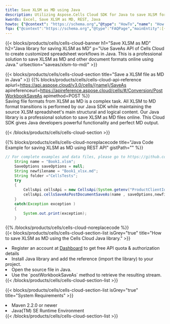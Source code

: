 ```yaml
---
title: Save XLSM as MD using Java 
description: Utilizing Aspose.Cells Cloud SDK for Java to save XLSM format file as MD format file. 
kwords: Excel, Save XLSM as MD, REST, Java
howto: {"@context": "https://schema.org","@type": "HowTo","name": "How to save XLSM as MD using the Cells Cloud Java library.","description": "How to save XLSM as MD using the Cells Cloud Java library.","image": {"@type": "ImageObject"},"url": "/java/saveas/xlsm-to-md/","step": [{ "@type": "HowToStep","name": "How to save XLSM as MD using the Cells Cloud Java library. step 1", "image": {"@type": "ImageObject",},"url": "/java/saveas/xlsm-to-md/","text": "Register an account at <a href='https://dashboard.aspose.cloud/'>Dashboard</a> to get free API quota & authorization details",},{ "@type": "HowToStep","name": "How to save XLSM as MD using the Cells Cloud Java library. step 1", "image": {"@type": "ImageObject",},"url": "/java/saveas/xlsm-to-md/","text": "Install Java library and add the reference (import the library) to your project.",},{ "@type": "HowToStep","name": "How to save XLSM as MD using the Cells Cloud Java library. step 1", "image": {"@type": "ImageObject",},"url": "/java/saveas/xlsm-to-md/","text": "Open the source file in Java.",},{ "@type": "HowToStep","name": "How to save XLSM as MD using the Cells Cloud Java library. step 1", "image": {"@type": "ImageObject",},"url": "/java/saveas/xlsm-to-md/","text": "Use the `postWorkbookSaveAs` method to retrieve the resulting stream.",}, ],"supply": {"@type": "HowToSupply","name": "document"},"tool": [{"@type": "HowToTool","name": "IntelliJ IDEA, Visual Studio Code, Eclipse"},{"@type": "HowToTool","name": "Aspose Cells"}],"totalTime": "PT6M"}
fqa: {"@context":"https://schema.org","@type":"FAQPage","mainEntity":[{"@type":"Question","name":"Why save file as other formats file in C# using REST API?","acceptedAnswer":{"@type":"Answer","text":"Documents are encoded in many ways, and some files may be incompatible with the software you use. To open and read such files, just save them as appropriate file formats.<br/><ol><li>Install .NET SDK and add the reference (import the library) to your project.</li><li>Open the source file in C# using REST API.</li><li>Call the PostWorkbookSaveAsRequest() method, passing an output filename with required extension.</li><li>Get the result of save as a separate file.</li></ol>"}},{"@type":"Question","name":"What file formats can I save as with your C# library?","acceptedAnswer":{"@type":"Answer","text":"We support a variety of file formats for conversion using .NET library, including XLSX, Excel, xls , PDF, CSV, HTML, Markdown, XML, PNG, JPG, TIFF, Json, TXT and many more."}},{"@type":"Question","name":"What is the maximum allowed file size for conversion using this .NET library?","acceptedAnswer":{"@type":"Answer","text":"There are no file size limits for format conversions using .NET library."}}]}
---
```



{{< blocks/products/cells/cells-cloud-banner h1="Save XLSM as MD" h2="Java library for saving XLSM as MD" p="Use SaveAs API of Cells Cloud to create customized spreadsheet workflows in Java. This is a professional solution to save XLSM as MD and other document formats online using Java." urlsection="saveas/xlsm-to-md/" >}}

{{< blocks/products/cells/cells-cloud-section  title="Save a XLSM file as MD in Java" >}}
{{% blocks/products/cells/cells-cloud-api-reference  apiurl=https://api.aspose.cloud/v3.0/cells/{name}/SaveAs  apireferenceurl=https://apireference.aspose.cloud/cells/#/Conversion/PostWorkbookSaveAs  apimethod=POST %}}
<br/>
Saving file formats from XLSM as MD is a complex task. All XLSM to MD format transitions is performed by our Java SDK while maintaining the source XLSM spreadsheet's main structural and logical content. Our Java library is a professional solution to save XLSM as MD files online. This Cloud SDK gives Java developers powerful functionality and perfect MD output.

{{< /blocks/products/cells/cells-cloud-section >}}

{{% blocks/products/cells/cells-cloud-noreplacecode title="Java Code Example for saving XLSM as MD using REST API" gistPath="" %}}
  
```java
// For complete examples and data files, please go to https://github.com/aspose-cells-cloud/aspose-cells-cloud-java/
    String name = "Book1.xlsm";
    SaveOptions saveOptions = null;
    String newfilename = "Book1_xlsx.md";
    String folder ="CellsTests";
    try 
    {
        CellsApi cellsApi = new CellsApi(System.getenv("ProductClientId"), System.getenv("ProductClientSecret"));
        cellsApi.cellsSaveAsPostDocumentSaveAs(name , saveOptions,newfilename,false,false,folder,null,null,null,true);                       
    }
    catch(Exception exception )
    {
        System.out.print(exception);
    }
```
  
{{% /blocks/products/cells/cells-cloud-noreplacecode  %}}
<br/>
{{< blocks/products/cells/cells-cloud-section-list isGrey="true"  title="How to save XLSM as MD using the Cells Cloud Java library." >}}
<li>Register an account at <a href="https://dashboard.aspose.cloud/">Dashboard</a> to get free API quota & authorization details</li>
<li>Install Java library and add the reference (import the library) to your project.</li>
<li>Open the source file in Java.</li>
<li>Use the `postWorkbookSaveAs` method to retrieve the resulting stream.</li>
{{< /blocks/products/cells/cells-cloud-section-list >}}

{{< blocks/products/cells/cells-cloud-section-list isGrey="true"  title="System Requirements" >}}
<li>Maven 2.2.0 or newer</li>
<li>Java(TM) SE Runtime Environment</li>
{{< /blocks/products/cells/cells-cloud-section-list >}}
